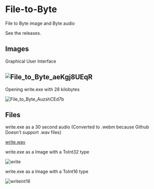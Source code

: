 # File-to-Byte
File to Byte image and Byte audio

See the releases.

## Images
Graphical User Interface

![File_to_Byte_aeKgj8UEqR](https://github.com/Uuwai/File-to-Byte/assets/118117530/ad6bab2b-5c72-4c5b-918e-f2cc85f1ef61)
---
Opening write.exe with 28 kilobytes

![File_to_Byte_AuzshCEd7b](https://github.com/Uuwai/File-to-Byte/assets/118117530/6e1362ac-fa4c-4ea0-8274-4d1a0327aa7b)

## Files

write.exe as a 30 second audio \(Converted to .webm because Github Doesn't support .wav files\)

[write.wav](https://github.com/Uuwai/File-to-Byte/assets/118117530/d6fe8790-b43f-4638-aff2-2e5148acc2ef)

write.exe as a Image with a ToInt32 type

![write](https://github.com/Uuwai/File-to-Byte/assets/118117530/88685ce6-9108-4090-8a5f-9f599b62c302)

write.exe as a Image with a ToInt16 type

![writeint16](https://github.com/Uuwai/File-to-Byte/assets/118117530/15b88391-0ebf-4217-8cea-35f08ec79000)
